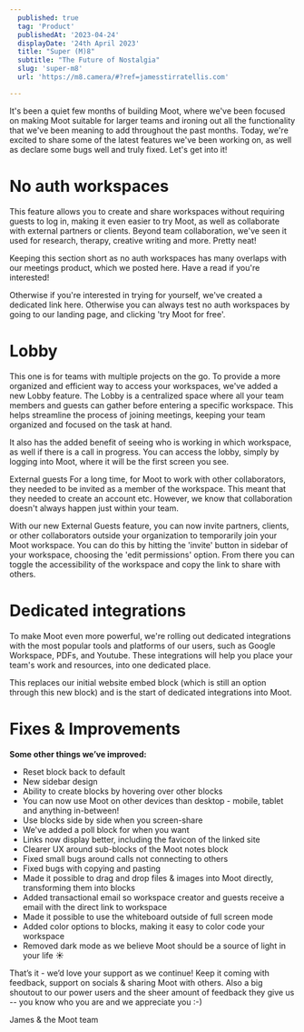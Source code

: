 ```yaml
---
  published: true
  tag: 'Product'
  publishedAt: '2023-04-24'
  displayDate: '24th April 2023'
  title: "Super (M)8"
  subtitle: "The Future of Nostalgia"
  slug: 'super-m8'
  url: 'https://m8.camera/#?ref=jamesstirratellis.com'

---
```


It's been a quiet few months of building Moot, where we've been focused on making Moot suitable for larger teams and ironing out all the functionality that we've been meaning to add throughout the past months. Today, we're excited to share some of the latest features we've been working on, as well as declare some bugs well and truly fixed. Let's get into it!

# No auth workspaces

This feature allows you to create and share workspaces without requiring guests to log in, making it even easier to try Moot, as well as collaborate with external partners or clients. Beyond team collaboration, we've seen it used for research, therapy, creative writing and more. Pretty neat!

Keeping this section short as no auth workspaces has many overlaps with our meetings product, which we posted here. Have a read if you're interested!

Otherwise if you're interested in trying for yourself, we've created a dedicated link here. Otherwise you can always test no auth workspaces by going to our landing page, and clicking 'try Moot for free'.

# Lobby

This one is for teams with multiple projects on the go. To provide a more organized and efficient way to access your workspaces, we've added a new Lobby feature. The Lobby is a centralized space where all your team members and guests can gather before entering a specific workspace. This helps streamline the process of joining meetings, keeping your team organized and focused on the task at hand.

It also has the added benefit of seeing who is working in which workspace, as well if there is a call in progress. You can access the lobby, simply by logging into Moot, where it will be the first screen you see.

External guests For a long time, for Moot to work with other collaborators, they needed to be invited as a member of the workspace. This meant that they needed to create an account etc. However, we know that collaboration doesn't always happen just within your team.

With our new External Guests feature, you can now invite partners, clients, or other collaborators outside your organization to temporarily join your Moot workspace. You can do this by hitting the 'invite' button in sidebar of your workspace, choosing the 'edit permissions' option. From there you can toggle the accessibility of the workspace and copy the link to share with others.

# Dedicated integrations

To make Moot even more powerful, we're rolling out dedicated integrations with the most popular tools and platforms of our users, such as Google Workspace, PDFs, and Youtube. These integrations will help you place your team's work and resources, into one dedicated place.

This replaces our initial website embed block (which is still an option through this new block) and is the start of dedicated integrations into Moot.

# Fixes & Improvements

**Some other things we’ve improved:**

- Reset block back to default
- New sidebar design
- Ability to create blocks by hovering over other blocks
- You can now use Moot on other devices than desktop - mobile, tablet and anything in-between!
- Use blocks side by side when you screen-share
- We've added a poll block for when you want
- Links now display better, including the favicon of the linked site
- Clearer UX around sub-blocks of the Moot notes block
- Fixed small bugs around calls not connecting to others
- Fixed bugs with copying and pasting
- Made it possible to drag and drop files & images into Moot directly, transforming them into blocks
- Added transactional email so workspace creator and guests receive a email with the direct link to workspace
- Made it possible to use the whiteboard outside of full screen mode
- Added color options to blocks, making it easy to color code your workspace
- Removed dark mode as we believe Moot should be a source of light in your life ☀️

That’s it - we’d love your support as we continue! Keep it coming with feedback, support on socials & sharing Moot with others. Also a big shoutout to our power users and the sheer amount of feedback they give us -- you know who you are and we appreciate you :-)

James & the Moot team
